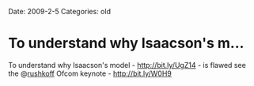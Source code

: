 Date: 2009-2-5
Categories: old

# To understand why Isaacson's m...

To understand why Isaacson's model -  <a href="http://bit.ly/UgZ14" rel="nofollow">http://bit.ly/UgZ14</a> - is flawed see the @<a href="http://twitter.com/rushkoff">rushkoff</a> Ofcom keynote - <a href="http://bit.ly/W0H9" rel="nofollow">http://bit.ly/W0H9</a>
